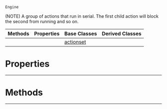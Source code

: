  `Engine`

(NOTE) A group of actions that run in serial. The first child action will block the second from running and so on.

|Methods|Properties|Base Classes|Derived Classes|
|---|---|---|---|
| | |[actionset](actionset.md)| |


 #  Properties


---  
 #  Methods


---  
 

 